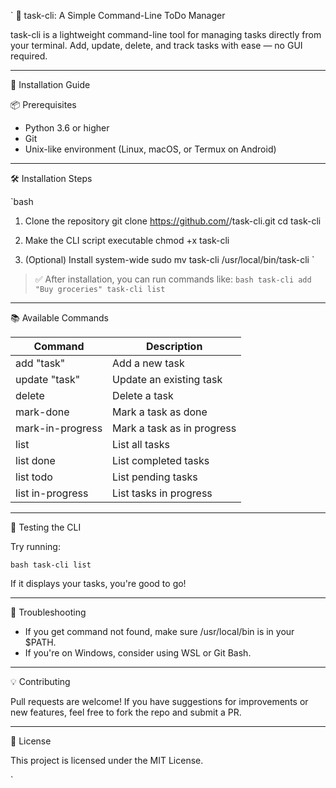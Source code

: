 `
🧰 task-cli: A Simple Command-Line ToDo Manager

task-cli is a lightweight command-line tool for managing tasks directly from your terminal. Add, update, delete, and track tasks with ease — no GUI required.

---

🚀 Installation Guide

📦 Prerequisites

- Python 3.6 or higher
- Git
- Unix-like environment (Linux, macOS, or Termux on Android)

---

🛠️ Installation Steps

`bash

1. Clone the repository
git clone https://github.com/<your-username>/task-cli.git
cd task-cli

2. Make the CLI script executable
chmod +x task-cli

3. (Optional) Install system-wide
sudo mv task-cli /usr/local/bin/task-cli
`

> ✅ After installation, you can run commands like:
> `bash
> task-cli add "Buy groceries"
> task-cli list
> `

---

📚 Available Commands

| Command                        | Description                          |
|-------------------------------|--------------------------------------|
| add "task"                  | Add a new task                       |
| update <id> "task"          | Update an existing task              |
| delete <id>                 | Delete a task                        |
| mark-done <id>              | Mark a task as done                  |
| mark-in-progress <id>       | Mark a task as in progress           |
| list                        | List all tasks                       |
| list done                   | List completed tasks                 |
| list todo                   | List pending tasks                   |
| list in-progress           | List tasks in progress               |

---

🧪 Testing the CLI

Try running:

`bash
task-cli list
`

If it displays your tasks, you're good to go!

---

🧰 Troubleshooting

- If you get command not found, make sure /usr/local/bin is in your $PATH.
- If you're on Windows, consider using WSL or Git Bash.

---

💡 Contributing

Pull requests are welcome! If you have suggestions for improvements or new features, feel free to fork the repo and submit a PR.

---

📜 License

This project is licensed under the MIT License.

`
